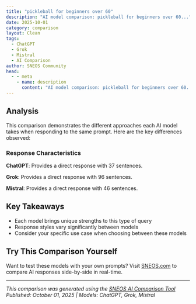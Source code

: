 ```yaml
---
title: "pickleball for beginners over 60"
description: "AI model comparison: pickleball for beginners over 60..."
date: 2025-10-01
category: comparison
layout: Clean
tags:
  - ChatGPT
  - Grok
  - Mistral
  - AI Comparison
author: SNEOS Community
head:
  - - meta
    - name: description
      content: "AI model comparison: pickleball for beginners over 60..."
---
```


<ChatComparison
  title="pickleball for beginners over 60"
  prompt="pickleball for beginners over 60"
  :responses='{"ChatGPT": "Pickleball is a fantastic sport for beginners over 60 because it is low-impact, easy to learn, and promotes social interaction and physical fitness. Here are some tips and information to help beginners over 60 get started with pickleball:\n\n### What is Pickleball?\nPickleball is a paddle sport that combines elements of tennis, badminton, and table tennis. It is played on a smaller court with a lower net, using a paddle and a plastic ball with holes.\n\n### Why Pickleball is Great for Those Over 60\n- **Low impact on joints:** The smaller court means less running and stress on the knees and hips.\n- **Easy to learn:** The rules and gameplay are straightforward.\n- **Social and fun:** Many local communities have clubs or groups, providing opportunities to meet new people.\n- **Improves balance and coordination:** Playing regularly helps maintain fitness and agility.\n\n### Getting Started Tips for Beginners Over 60\n1. **Find a Local Club or Group:** Look for community centers, YMCA, or senior centers that offer pickleball classes or open play.\n2. **Start with the Basics:** Learn the rules, basic strokes (serve, volley, dink), and scoring. Many clubs offer beginner clinics.\n3. **Use the Right Equipment:** \n - Paddle: Lightweight paddles are easier to handle for beginners.\n - Balls: Use standard pickleball balls (with holes).\n - Shoes: Wear court shoes with good support to prevent slips and falls.\n4. **Warm Up and Stretch:** Prepare your body with gentle stretches to reduce injury risk.\n5. **Play at Your Own Pace:** Focus first on rallies and getting comfortable with the ball rather than competition.\n6. **Practice Regularly:** Even short sessions 2-3 times a week improve skills and fitness.\n7. **Stay Hydrated and Rest:** Drink plenty of water and listen to your body to avoid overexertion.\n\n### Basic Rules Summary\n- The serve is underhand and must be made diagonally across the net.\n- Only one serve attempt is allowed.\n- Points are scored only by the serving side.\n- Games are typically played to 11 points, winning by 2.\n- The non-volley zone (\u0022kitchen\u0022) prevents players from volleying close to the net.\n\n### Additional Resources\n- **YouTube tutorials** for visual learners.\n- **Pickleball associations** (like USA Pickleball) provide beginner resources.\n- **Local seniors\u2019 programs** often offer beginner lessons.\n\n### Final Note\nPickleball is a wonderful way to stay active, meet others, and have fun. Starting slowly and focusing on enjoying the game will ensure a positive experience.\n\nIf you want, I can help you find beginner drills, recommend equipment, or suggest local clubs based on your area. Just let me know!", "Grok": "Pickleball is a fantastic sport for beginners over 60 because it\u2019s low-impact, easy to learn, and offers a great way to stay active while socializing. It combines elements of tennis, badminton, and ping pong, and is played on a smaller court with a paddle and a perforated plastic ball. Here\u2019s a guide to getting started with pickleball for seniors over 60:\n\n---\n\n### Why Pickleball is Great for Beginners Over 60\n1. **Low-Impact Exercise**: Pickleball is gentle on the joints compared to sports like tennis or running, making it ideal for older adults.\n2. **Social and Fun**: It\u2019s often played in doubles, fostering camaraderie and making it a great way to meet new people.\n3. **Improves Fitness**: It helps with balance, coordination, flexibility, and cardiovascular health.\n4. **Adaptable**: You can play at your own pace, whether casually or competitively.\n5. **Affordable and Accessible**: Equipment is inexpensive, and courts are often available at community centers, parks, or senior centers.\n\n---\n\n### Getting Started with Pickleball\n#### 1. Learn the Basic Rules\n- **Court**: A pickleball court is 44 feet long and 20 feet wide (for doubles), about a third the size of a tennis court.\n- **Scoring**: Only the serving side can score points. Games are typically played to 11 points (win by 2).\n- **Serve**: The serve must be underhand, and the ball must bounce once on each side after the serve (the \u201Cdouble bounce rule\u201D).\n- **Non-Volley Zone**: Near the net is a 7-foot area called the \u201Ckitchen\u201D where you cannot hit the ball out of the air (volley) unless it bounces first.\n- **Basic Play**: Players hit the ball back and forth until one side misses, hits out of bounds, or violates a rule.\n\nThere are many beginner-friendly videos on YouTube, or you can read the official rules on the USA Pickleball Association (USAPA) website.\n\n#### 2. Get the Right Equipment\n- **Paddle**: Lightweight paddles (6-8 oz) are best for beginners and seniors to avoid arm strain. Composite or graphite paddles are good options. Cost: $20\u2013$50 for a starter paddle.\n- **Ball**: Pickleballs are lightweight, plastic, and perforated. Use indoor balls for indoor courts and outdoor balls for outdoor play. Cost: $2\u2013$3 each or buy in sets.\n- **Shoes**: Wear supportive court shoes with good lateral stability to prevent slips or ankle injuries. Avoid running shoes, as they\u2019re designed for forward motion.\n- **Comfortable Clothing**: Wear breathable, moisture-wicking clothes. Many seniors also use a hat or visor for outdoor play.\n\nCheck local sporting goods stores or online retailers like Amazon for beginner sets that include paddles and balls.\n\n#### 3. Find a Place to Play\n- **Community Centers**: Many senior centers or YMCA locations offer pickleball courts and beginner clinics.\n- **Public Parks**: Look for outdoor courts in your area. Some tennis courts are now marked for pickleball.\n- **Clubs**: Join a local pickleball club for organized play and lessons. Check the USAPA website (usapickleball.org) for places to play near you.\n- **Friends**: If courts aren\u2019t available, portable nets can be set up in a driveway or park (with permission).\n\n#### 4. Start with Basic Skills\n- **Grip and Stance**: Hold the paddle with a relaxed, handshake grip. Stand with knees slightly bent, ready to move.\n- **Serve**: Practice an underhand serve, aiming for the opposite diagonal court. Start with a gentle swing.\n- **Dinks**: Learn to hit soft, controlled shots near the net (in or just over the kitchen) to keep the ball low.\n- **Groundstrokes**: Hit the ball after it bounces, focusing on control rather than power.\n- **Positioning**: Stay near the baseline after serving, then move toward the net (if comfortable) for better control of the game.\n\nBegin by practicing with a friend or family member, hitting the ball back and forth slowly to build confidence.\n\n#### 5. Join Beginner Clinics or Lessons\n- Many communities offer free or low-cost pickleball clinics for seniors. These sessions teach rules, techniques, and strategy in a supportive environment.\n- Look for \u201Cround-robin\u201D or \u201Copen play\u201D events at local courts where you can rotate partners and play at your skill level.\n\n---\n\n### Tips for Seniors Over 60\n1. **Warm Up and Stretch**: Before playing, do a 5\u201310 minute warm-up (e.g., walking or light arm swings) and stretch your calves, shoulders, and back to prevent injury.\n2. **Start Slow**: Play for 20\u201330 minutes at first and gradually increase as your stamina builds. Take breaks as needed.\n3. **Focus on Safety**: Avoid overreaching or quick pivots that could cause falls. If you have mobility issues, play doubles to cover less court space.\n4. **Stay Hydrated**: Bring water and drink regularly, especially during outdoor play.\n5. **Listen to Your Body**: Stop if you feel pain or excessive fatigue. If you have health concerns (e.g., arthritis or heart conditions), consult your doctor before starting.\n6. **Use Proper Form**: Avoid overuse injuries by learning correct paddle technique\u2014don\u2019t swing too hard or twist your wrist excessively.\n7. **Protect Yourself**: Consider wearing knee braces, elbow supports, or sunglasses (for outdoor glare) if needed.\n\n---\n\n### Benefits of Pickleball for Seniors\n- **Physical Health**: Improves cardiovascular fitness, strength, and agility while being gentle on joints.\n- **Mental Health**: Boosts mood through social interaction and reduces stress.\n- **Cognitive Benefits**: Enhances hand-eye coordination and strategic thinking.\n- **Community**: Provides a sense of belonging by connecting with other players.\n\n---\n\n### Common Challenges and Solutions\n- **Limited Mobility**: Stick to doubles play to reduce the area you need to cover. Focus on placement rather than speed.\n- **Fatigue**: Play shorter games (e.g., to 7 points) and rest between matches.\n- **Learning Curve**: Don\u2019t worry about mistakes\u2014pickleball is forgiving for beginners. Focus on having fun!\n\n---\n\n### Where to Learn More\n- **USA Pickleball Association (USAPA)**: Visit usapickleball.org for rules, tutorials, and court locators.\n- **YouTube Channels**: Channels like \u201CPrimeTime Pickleball\u201D or \u201CPickleball Channel\u201D offer free beginner tutorials.\n- **Local Groups**: Search for pickleball meetups on platforms like Meetup.com or ask at your local senior center.\n\n---\n\n### Sample Beginner Schedule\n- **Week 1\u20132**: Learn rules and practice basic shots with a friend (30 minutes, 2\u20133 times per week).\n- **Week 3\u20134**: Join a beginner clinic or open play session to meet others and play casual games.\n- **Ongoing**: Play 1\u20133 times per week for 1\u20132 hours, focusing on fun and gradual improvement.\n\nPickleball is a sport you can enjoy at any age, and many seniors find it becomes a rewarding part of their routine. Start small, prioritize safety, and most importantly, have fun! If you have specific questions or want help finding resources in your area, let me know!", "Mistral": "Pickleball is a fantastic sport for beginners over 60, as it combines elements of tennis, badminton, and ping pong, making it accessible and enjoyable for people of all ages and skill levels. Here are some tips and guidelines to help you get started:\n\n### 1. **Understand the Basics**\n- **Court Layout**: The pickleball court is smaller than a tennis court, making it easier to cover.\n- **Equipment**: You\u0027ll need a pickleball paddle and a pickleball. The ball is similar to a wiffle ball.\n- **Scoring**: Games are typically played to 11, 15, or 21 points, and you must win by at least 2 points.\n\n### 2. **Learn the Rules**\n- **Serve**: The serve must be underhand and below the waist. The ball must be hit without bouncing and must land in the opposite diagonal court.\n- **Double Bounce Rule**: Each team must play their first shot off the bounce. After both sides have played a shot off the bounce, players may volley the ball (hit it before it bounces).\n- **Non-Volley Zone (NVZ)**: Also known as the \u0022kitchen,\u0022 this is a 7-foot area on both sides of the net where you cannot volley the ball.\n\n### 3. **Start Slow**\n- **Warm-Up**: Begin with a gentle warm-up to loosen your muscles and joints.\n- **Practice Drills**: Start with simple drills like hitting the ball back and forth with a partner to get a feel for the paddle and ball.\n\n### 4. **Focus on Technique**\n- **Grip**: Hold the paddle with a relaxed grip, similar to how you would hold a frying pan.\n- **Footwork**: Move your feet to get into position for each shot. Avoid reaching or stretching too far.\n- **Stroke**: Practice a smooth, controlled swing. Avoid swinging too hard, as this can lead to injuries.\n\n### 5. **Stay Safe**\n- **Hydration**: Drink plenty of water before, during, and after playing.\n- **Stretching**: Incorporate stretching exercises to improve flexibility and reduce the risk of injury.\n- **Listen to Your Body**: If you feel pain or discomfort, take a break and consult a healthcare professional if necessary.\n\n### 6. **Join a Club or Group**\n- **Community**: Many communities have pickleball clubs or groups specifically for seniors. Joining a club can provide social interaction and support.\n- **Lessons**: Consider taking lessons from a certified instructor to improve your skills and technique.\n\n### 7. **Have Fun**\n- **Enjoy the Game**: Remember that the primary goal is to have fun and stay active. Don\u0027t get too caught up in winning or losing.\n- **Social Aspect**: Pickleball is a great way to meet new people and build friendships.\n\n### 8. **Equipment Tips**\n- **Paddle**: Choose a paddle that feels comfortable in your hand. Lighter paddles are generally easier to control.\n- **Ball**: Use an indoor or outdoor ball depending on where you are playing. Indoor balls are softer and quieter.\n\n### 9. **Maintain a Positive Attitude**\n- **Patience**: Be patient with yourself as you learn. Everyone starts as a beginner.\n- **Encouragement**: Encourage your fellow players and enjoy the camaraderie.\n\n### 10. **Consult a Healthcare Professional**\n- **Medical Clearance**: If you have any health concerns, consult your doctor before starting any new physical activity.\n\nPickleball is a wonderful way to stay active, socialize, and have fun. With these tips, you\u0027ll be well on your way to enjoying the sport and reaping its many benefits."}' 
  published-date="17:38"
/>

## Analysis

This comparison demonstrates the different approaches each AI model takes when responding to the same prompt. Here are the key differences observed:

### Response Characteristics

**ChatGPT**: Provides a direct response with 37 sentences. 

**Grok**: Provides a direct response with 96 sentences. 

**Mistral**: Provides a direct response with 46 sentences. 

## Key Takeaways

- Each model brings unique strengths to this type of query
- Response styles vary significantly between models
- Consider your specific use case when choosing between these models

## Try This Comparison Yourself

Want to test these models with your own prompts? Visit [SNEOS.com](https://sneos.com) to compare AI responses side-by-side in real-time.

---

*This comparison was generated using the [SNEOS AI Comparison Tool](https://sneos.com)*
*Published: October 01, 2025 | Models: ChatGPT, Grok, Mistral*

